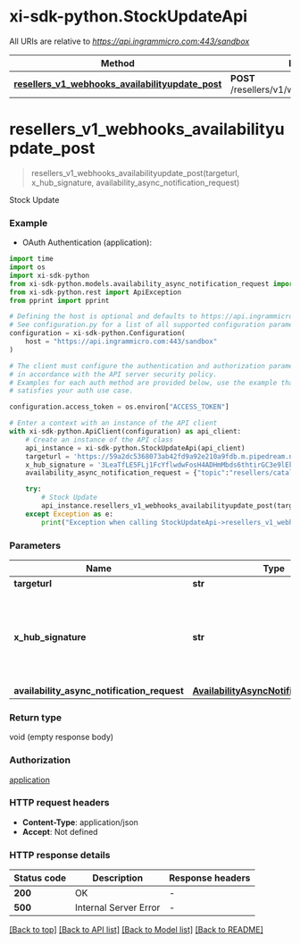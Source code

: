 # xi-sdk-python.StockUpdateApi

All URIs are relative to *https://api.ingrammicro.com:443/sandbox*

Method | HTTP request | Description
------------- | ------------- | -------------
[**resellers_v1_webhooks_availabilityupdate_post**](StockUpdateApi.md#resellers_v1_webhooks_availabilityupdate_post) | **POST** /resellers/v1/webhooks/availabilityupdate | Stock Update


# **resellers_v1_webhooks_availabilityupdate_post**
> resellers_v1_webhooks_availabilityupdate_post(targeturl, x_hub_signature, availability_async_notification_request)

Stock Update

### Example

* OAuth Authentication (application):

```python
import time
import os
import xi-sdk-python
from xi-sdk-python.models.availability_async_notification_request import AvailabilityAsyncNotificationRequest
from xi-sdk-python.rest import ApiException
from pprint import pprint

# Defining the host is optional and defaults to https://api.ingrammicro.com:443/sandbox
# See configuration.py for a list of all supported configuration parameters.
configuration = xi-sdk-python.Configuration(
    host = "https://api.ingrammicro.com:443/sandbox"
)

# The client must configure the authentication and authorization parameters
# in accordance with the API server security policy.
# Examples for each auth method are provided below, use the example that
# satisfies your auth use case.

configuration.access_token = os.environ["ACCESS_TOKEN"]

# Enter a context with an instance of the API client
with xi-sdk-python.ApiClient(configuration) as api_client:
    # Create an instance of the API class
    api_instance = xi-sdk-python.StockUpdateApi(api_client)
    targeturl = 'https://59a2dc5368073ab42fd9a92e210a9fdb.m.pipedream.net/' # str | The webhook url where the request needs to sent.
    x_hub_signature = '3LeaTfLE5FLj1FcYflwdwFosH4ADHmMbds6thtirGC3e9lEkF9/1pt4T2fQQGlxf40EznDBER0b60M75K6ZW0A==' # str | Ingram Micro creates a signature token by use of a secret key + Event ID. The algorithm to generate the secret ley is given at link https://developer.ingrammicro.com/reseller/article/how-use-webhook-secret-key. Use the event Id in the below sample along with your secret key to generate the key. Alternatively, to send try this out, use a random text to see how it works.
    availability_async_notification_request = {"topic":"resellers/catalog","event":"im::updated","eventTimeStamp":"2021-11-01T13:02:06.369Z","eventId":"AH7ESSIWSIO22Y77DD","resource":[{"eventType":"IM::STOCK_UPDATE","ingramPartNumber":"5CX579","vendorPartNumber":"710412-001-BTI","vendorName":"BATTERY TECHNOLOGY INC.","upcCode":"0886734869201","skuStatus":null,"backOrderFlag":"Y","totalAvailability":"120","links":[{"topic":"orders","href":"/resellers/v5/catalog/5CX579","type":"GET"}]},{"eventType":"IM::STOCK_UPDATE","ingramPartNumber":"5CT275","vendorPartNumber":"AC-U90W-HP","vendorName":"BATTERY TECHNOLOGY INC.","upcCode":"0745473120182","skuStatus":null,"backOrderFlag":"Y","totalAvailability":"120","links":[{"topic":"orders","href":"/resellers/v5/catalog/5CT275","type":"GET"}]}]} # AvailabilityAsyncNotificationRequest | 

    try:
        # Stock Update
        api_instance.resellers_v1_webhooks_availabilityupdate_post(targeturl, x_hub_signature, availability_async_notification_request)
    except Exception as e:
        print("Exception when calling StockUpdateApi->resellers_v1_webhooks_availabilityupdate_post: %s\n" % e)
```



### Parameters


Name | Type | Description  | Notes
------------- | ------------- | ------------- | -------------
 **targeturl** | **str**| The webhook url where the request needs to sent. | 
 **x_hub_signature** | **str**| Ingram Micro creates a signature token by use of a secret key + Event ID. The algorithm to generate the secret ley is given at link https://developer.ingrammicro.com/reseller/article/how-use-webhook-secret-key. Use the event Id in the below sample along with your secret key to generate the key. Alternatively, to send try this out, use a random text to see how it works. | 
 **availability_async_notification_request** | [**AvailabilityAsyncNotificationRequest**](AvailabilityAsyncNotificationRequest.md)|  | 

### Return type

void (empty response body)

### Authorization

[application](../README.md#application)

### HTTP request headers

 - **Content-Type**: application/json
 - **Accept**: Not defined

### HTTP response details

| Status code | Description | Response headers |
|-------------|-------------|------------------|
**200** | OK |  -  |
**500** | Internal Server Error |  -  |

[[Back to top]](#) [[Back to API list]](../README.md#documentation-for-api-endpoints) [[Back to Model list]](../README.md#documentation-for-models) [[Back to README]](../README.md)

